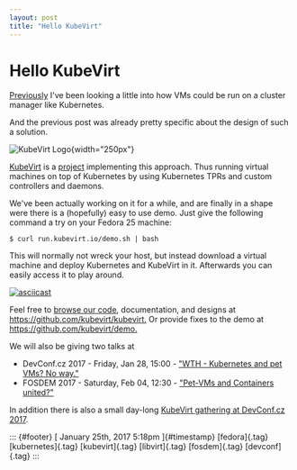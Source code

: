 ```yaml
---
layout: post
title: "Hello KubeVirt"
---
```



Hello KubeVirt
==============

[Previously](https://dummdida.tumblr.com/post/155910978455/one-way-to-represent-and-handle-virtual-machines)
I've been looking a little into how VMs could be run on a cluster
manager like Kubernetes.

And the previous post was already pretty specific about the design of
such a solution.

![](https://github.com/kubevirt/community/raw/master/logo/kubevirt-pre.png "KubeVirt Logo"){width="250px"}

[KubeVirt](http://kubevirt.io) is a
[project](https://github.com/kubevirt) implementing this approach. Thus
running virtual machines on top of Kubernetes by using Kubernetes TPRs
and custom controllers and daemons.

We've been actually working on it for a while, and are finally in a
shape were there is a (hopefully) easy to use demo. Just give the
following command a try on your Fedora 25 machine:

    $ curl run.kubevirt.io/demo.sh | bash

This will normally not wreck your host, but instead download a virtual
machine and deploy Kubernetes and KubeVirt in it. Afterwards you can
easily access it to play around.

[![asciicast](https://asciinema.org/a/98980.png)](https://asciinema.org/a/98980)

Feel free to [browse our code](https://github.com/kubevirt/kubevirt),
documentation, and designs at <https://github.com/kubevirt/kubevirt.> Or
provide fixes to the demo at <https://github.com/kubevirt/demo.>

We will also be giving two talks at

-   DevConf.cz 2017 - Friday, Jan 28, 15:00 - ["WTH - Kubernetes and pet
    VMs? No way."](https://devconf.cz/schedule.html)
-   FOSDEM 2017 - Saturday, Feb 04, 12:30 - ["Pet-VMs and Containers
    united?"](https://fosdem.org/2017/schedule/event/iaas_petconuni/)

In addition there is also a small day-long [KubeVirt gathering at
DevConf.cz
2017](https://github.com/kubevirt/community/tree/master/devconf-unconference-2017).

::: {#footer}
[ January 25th, 2017 5:18pm ]{#timestamp} [fedora]{.tag}
[kubernetes]{.tag} [kubevirt]{.tag} [libvirt]{.tag} [fosdem]{.tag}
[devconf]{.tag}
:::
